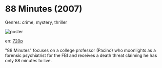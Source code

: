 # 88 Minutes (2007)

Genres: crime, mystery, thriller

![poster](http://image.tmdb.org/t/p/w500/b5d3iWimQXvjAx9Grjuk912DSij.jpg)

en:
  [720p](magnet:?xt=urn:btih:3B2271CE22DB2288F20386CDAACC07AA9D747C25&tr=udp://glotorrents.pw:6969/announce&tr=udp://tracker.opentrackr.org:1337/announce&tr=udp://torrent.gresille.org:80/announce&tr=udp://tracker.openbittorrent.com:80&tr=udp://tracker.coppersurfer.tk:6969&tr=udp://tracker.leechers-paradise.org:6969&tr=udp://p4p.arenabg.ch:1337&tr=udp://tracker.internetwarriors.net:1337)
  


"88 Minutes" focuses on a college professor (Pacino) who moonlights as a forensic psychiatrist for the FBI and receives a death threat claiming he has only 88 minutes to live.